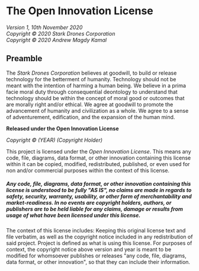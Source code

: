 # The Open Innovation License
*Version 1, 10th November 2020*\
*Copyright © 2020 Stark Drones Corporation*\
*Copyright © 2020 Andrew Magdy Kamal*

## Preamble

The *Stark Drones Corporation* believes at goodwill, to build or release technology for the betterment of humanity. Technology should not be meant with the intention of harming a human being. We believe in a prima facie moral duty through consequential deontology to understand that technology should be within the concept of moral good or outcomes that are morally right and/or ethical. We agree at goodwill to promote the advancement of humanity and civilization as a whole. We agree to a sense of adventurement, edification, and the expansion of the human mind. 

**Released under the Open Innovation License**

*Copyright © (YEAR) (Copyright Holder)*

This project is licensed under the *Open Innovation License*. This means any code, file, diagrams, data format, or other innovation containing this license within it can be copied, modified, redistributed, published, or even used for non and/or commercial purposes within the context of this license. 

##### Any code, file, diagrams, data format, or other innovation containing this license is understood to be fully "AS IS", no claims are made in regards to safety, security, warranty, usability, or other form of merchantability and market-readiness. In no events are copyright holders, authors, or publishers are to be held liable for any claims, damage or results from usage of what have been licensed under this license.

The context of this license includes: Keeping this original license text and file verbatim, as well as the copyright notice included in any redistribution of said project. Project is defined as what is using this license. For purposes of context, the copyright notice above version and year is meant to be modified for whomsoever publishes or releases "any code, file, diagrams, data format, or other innovation", so that they can include their information.

